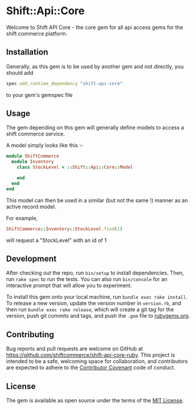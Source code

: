 # Shift::Api::Core

Welcome to Shift API Core - the core gem for all api access gems for the shift
commerce platform.

## Installation

Generally, as this gem is to be used by another gem and not directly, you should
add

```ruby
spec.add_runtime_dependency "shift-api-core"
```

to your gem's gemspec file

## Usage

The gem depending on this gem will generally define models to access a
shift commerce service.

A model simply looks like this :-

```ruby
module ShiftCommerce
  module Inventory
    class StockLevel < ::Shift::Api::Core::Model

    end
  end
end

```

This model can then be used in a similar (but not the same !) manner as an
active record model.

For example,

```ruby
ShiftCommerce::Inventory::StockLevel.find(1)
```

will request a "StockLevel" with an id of 1

## Development

After checking out the repo, run `bin/setup` to install dependencies. Then, run `rake spec` to run the tests. You can also run `bin/console` for an interactive prompt that will allow you to experiment.

To install this gem onto your local machine, run `bundle exec rake install`. To release a new version, update the version number in `version.rb`, and then run `bundle exec rake release`, which will create a git tag for the version, push git commits and tags, and push the `.gem` file to [rubygems.org](https://rubygems.org).

## Contributing

Bug reports and pull requests are welcome on GitHub at https://github.com/shiftcommerce/shift-api-core-ruby. This project is intended to be a safe, welcoming space for collaboration, and contributors are expected to adhere to the [Contributor Covenant](http://contributor-covenant.org) code of conduct.


## License

The gem is available as open source under the terms of the [MIT License](http://opensource.org/licenses/MIT).
